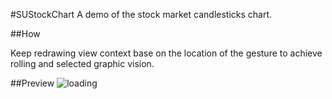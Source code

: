 #SUStockChart
A demo of the stock market candlesticks chart.

##How

Keep redrawing view context base on the location of the gesture to achieve rolling and selected graphic vision.

##Preview
![loading](http://7vzort.com1.z0.glb.clouddn.com/stockchart.gif)